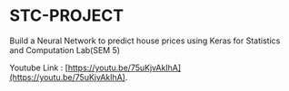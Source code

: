 # STC-PROJECT
Build a Neural Network to predict house prices using Keras for  Statistics and Computation Lab(SEM 5)

Youtube Link :  [https://youtu.be/75uKjvAkIhA](https://youtu.be/75uKjvAkIhA).
